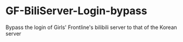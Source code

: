# GF-BiliServer-Login-bypass
Bypass the login of Girls' Frontline's bilibili server to that of the Korean server
